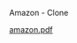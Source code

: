 Amazon - Clone

[amazon.pdf](https://github.com/rusualin0031/amazon-web-site/files/13927511/amazon.pdf)

